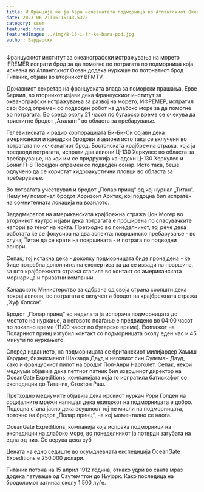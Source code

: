 ```yaml
---
title: И Франција ќе ја бара исчезнатата подморница во Атлантскиот Океан
date: 2023-06-21T06:15:43.537Z
category: свет
featured: true
featuredImage: ../img/8-15-i-fr-ke-bara-pod.jpg
author: Вардарски
---
```

Францускиот институт за океанографски истражувања на морето IFREMER испрати брод за да помогне во потрагата по подморница која исчезна во Атлантскиот Океан додека нуркаше по потонатиот брод Титаник, објави во вторникот BFMTV.

Државниот секретар на француската влада за поморски прашања, Ерве Бервил, во вторникот изјави дека Францускиот институт за океанографски истражувања за развој на морето, ИФРЕМЕР, испратил свој брод опремен со подводен робот на длабоко море за да помогне во потрагата. Во среда околу 21 часот по бугарско време се очекува да пристигне бродот „Аталант“ во областа за пребарување.

Телевизиската и радио корпорацијата Би-Би-Си објави дека американски и канадски бродови и авиони исто така се вклучени во потрагата по исчезнатиот брод. Бостонската крајбрежна стража, која ја предводи потрагата, испрати два авиони Ц-130 Херкулес во областа за пребарување, на кои им се придружија канадски Ц-130 Херкулес и Боинг П-8 Посејдон опремен со подводен сонар. Исто така, беше одлучено да се користат хидроакустични пловци во областа за пребарување.

Во потрагата учествувал и бродот „Полар принц“ од кој нурнал „Титан“. Нему му помогнал бродот Хоризонт Арктик, кој подоцна бил испратен на сомнителната локација на возилото.

Зададмиралот на американската крајбрежна стража Џон Могер во вторникот наутро изјави дека потрагата е проширена по спасувачките напори во текот на ноќта. Претходно во понеделникот, тој рече дека работата ќе се фокусира на два аспекта: површинско пребарување - во случај Титан да се врати на површината - и потрага по подводни сонари.

Сепак, тој истакна дека - доколку подморницата биде пронајдена - ќе биде потребна дополнителна експертиза за да се извади на површина, за што крајбрежната стража стапила во контакт со американската морнарица и приватни компании.

Канадското Министерство за одбрана од своја страна соопшти дека покрај авиони, во потрагата е вклучен и бродот на крајбрежната стража „Хуф Хопсон“.

Бродот „Полар принц“ во неделата ја испорача подморницата до местото на нуркање, а неговото поаѓање е предвидено во 04:00 часот по локално време (11:00 часот по бугарско време). Екипажот на Поларниот принц изгубил контакт со подморницата околу еден час и 45 минути по нуркањето.

Според изданието, на подморницата се британскиот милијардер Хамиш Хардинг, бизнисменот Шахзада Дауд и неговиот син Сулеман Дауд, како и францускиот пилот на бродот Пол-Анри Нарголет. Сепак, некои медиуми објавија дека петтиот патник бил извршниот директор на OceanGate Expeditions, компанијата која го испратила батискафот со експедиции до Титаник, Стоктон Раш.

Претходно медиумите објавија дека ирскиот нуркач Рори Голден на социјалните мрежи напишал дека екипажот на подморницата е добро. Подоцна стана јасно дека всушност тој не мисли на подморницата, поточно на бродот „Полар принц“, на кој моментално се наоѓа.

OceanGate Expeditions, компанија која испраќа подморници на експедиции на длабоко море, во понеделникот ја потврди загубата на една од нив. Се верува дека суб

Цената на едно седиште во осумдневната експедиција OceanGate Expeditions е 250.000 долари.

Титаник потона на 15 април 1912 година, откако удри во санта мраз додека патуваше од Саутемптон до Њујорк. Како последица на бродоломот загинаа околу 1.500 луѓе.